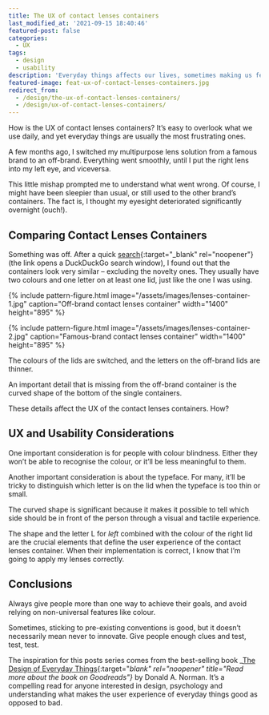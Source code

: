 ```yaml
---
title: The UX of contact lenses containers
last_modified_at: '2021-09-15 18:40:46'
featured-post: false
categories:
  - UX
tags:
  - design
  - usability
description: 'Everyday things affects our lives, sometimes making us feel frustrated. This time I analyse the UX of contact lenses containers.'
featured-image: feat-ux-of-contact-lenses-containers.jpg
redirect_from:
  - /design/the-ux-of-contact-lenses-containers/
  - /design/ux-of-contact-lenses-containers/
---
```

<p class="lead">How is the UX of contact lenses containers? It’s easy to overlook what we use daily, and yet everyday things are usually the most frustrating ones.</p>

<!--more-->

A few months ago, I switched my multipurpose lens solution from a famous brand to an off-brand. Everything went smoothly, until I put the right lens into my left eye, and viceversa.

This little mishap prompted me to understand what went wrong. Of course, I might have been sleepier than usual, or still used to the other brand’s containers. The fact is, I thought my eyesight deteriorated significantly overnight (ouch!).

## Comparing Contact Lenses Containers

Something was off. After a quick [search](https://duckduckgo.com/?q=contact+lenses+container&t=ffab&atb=v281-1&iar=images&iax=images&ia=images){:target="_blank" rel="noopener"} (the link opens a DuckDuckGo search window), I found out that the containers look very similar – excluding the novelty ones. They usually have two colours and one letter on at least one lid, just like the one I was using.

{% include pattern-figure.html image="/assets/images/lenses-container-1.jpg" caption="Off-brand contact lenses container" width="1400" height="895" %}

{% include pattern-figure.html image="/assets/images/lenses-container-2.jpg" caption="Famous-brand contact lenses container" width="1400" height="895" %}

The colours of the lids are switched, and the letters on the off-brand lids are thinner.

An important detail that is missing from the off-brand container is the curved shape of the bottom of the single containers.

These details affect the UX of the contact lenses containers. How?

## UX and Usability Considerations

One important consideration is for people with colour blindness. Either they won’t be able to recognise the colour, or it’ll be less meaningful to them.

Another important consideration is about the typeface. For many, it’ll be tricky to distinguish which letter is on the lid when the typeface is too thin or small.

The curved shape is significant because it makes it possible to tell which side should be in front of the person through a visual and tactile experience.

The shape and the letter L for _left_ combined with the colour of the right lid are the crucial elements that define the user experience of the contact lenses container. When their implementation is correct, I know that I’m going to apply my lenses correctly.

## Conclusions

Always give people more than one way to achieve their goals, and avoid relying on non-universal features like colour.

Sometimes, sticking to pre-existing conventions is good, but it doesn’t necessarily mean never to innovate. Give people enough clues and test, test, test.

The inspiration for this posts series comes from the best-selling book _[The Design of Everyday Things](https://www.goodreads.com/book/show/840.The_Design_of_Everyday_Things){:target="_blank" rel="noopener" title="Read more about the book on Goodreads"}_ by Donald A. Norman. It’s a compelling read for anyone interested in design, psychology and understanding what makes the user experience of everyday things good as opposed to bad.

<!-- <small>Photo by [David Travis](https://unsplash.com/photos/WC6MJ0kRzGw){:target="_blank" rel="noopener"} on Unsplash</small> -->
